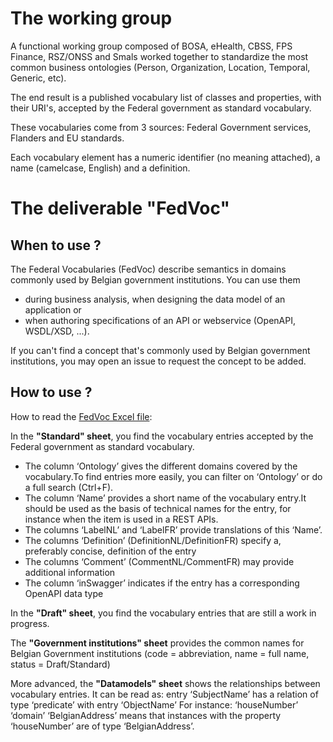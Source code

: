 # The working group
A functional working group composed of BOSA, eHealth, CBSS, FPS Finance, RSZ/ONSS and Smals worked together to standardize the most common business ontologies (Person, Organization, Location, Temporal, Generic, etc). 

The end result is a published vocabulary list of classes and properties, with their URI's, accepted by the Federal government as standard vocabulary. 

These vocabularies come from 3 sources: Federal Government services, Flanders and EU standards. 

Each vocabulary element has a numeric identifier (no meaning attached), a name (camelcase, English) and a definition.

# The deliverable "FedVoc"

## When to use ?
The Federal Vocabularies (FedVoc) describe semantics in domains commonly used by Belgian government institutions. You can use them 
- during business analysis, when designing the data model of an application or 
- when authoring specifications of an API or webservice (OpenAPI, WSDL/XSD, ...).

If you can't find a concept that's commonly used by Belgian government institutions, you may open an issue to request the concept to be added.

## How to use ?
How to read the [FedVoc Excel file](https://github.com/belgif/fedvoc/raw/master/FederalServicePlatform-Vocabularies.xlsx):

In the **"Standard" sheet**, you find the vocabulary entries accepted by the Federal government as standard vocabulary. 
-	The column ‘Ontology’ gives the different domains covered by the vocabulary.To find entries more easily, you can filter on ‘Ontology’ or do a full search (Ctrl+F).
- The column ‘Name’ provides a short name of the vocabulary entry.It should be used as the basis of technical names for the entry, for instance when the item is used in a REST APIs. 
-	The columns ‘LabelNL’ and ‘LabelFR’ provide translations of this ‘Name’.
-	The columns ‘Definition’ (DefinitionNL/DefinitionFR) specify a, preferably concise, definition of the entry 
-	The columns ‘Comment’ (CommentNL/CommentFR) may provide additional information
-	The column ‘inSwagger’ indicates if the entry has a corresponding OpenAPI data type

In the **"Draft" sheet**, you find the vocabulary entries that are still a work in progress.

The **"Government institutions" sheet** provides the common names for Belgian Government institutions (code = abbreviation, name = full name, status = Draft/Standard)

More advanced, the **"Datamodels" sheet** shows the relationships between vocabulary entries. It can be read as: 
entry ‘SubjectName’ has a relation of type ‘predicate’ with entry ‘ObjectName’
For instance: ‘houseNumber’ ‘domain’ ‘BelgianAddress’ means that instances with the property ‘houseNumber’ are of type ‘BelgianAddress’.
